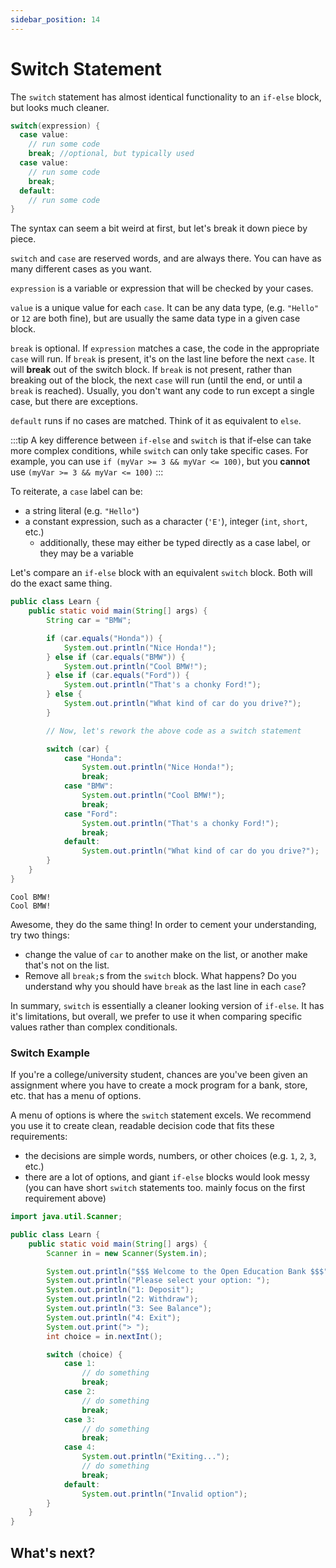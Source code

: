 ```yaml
---
sidebar_position: 14
---
```


# Switch Statement

The `switch` statement has almost identical functionality to an `if-else` block, but looks much cleaner.

```java
switch(expression) {
  case value:
    // run some code
    break; //optional, but typically used
  case value:
    // run some code
    break;
  default:
    // run some code
}
```

The syntax can seem a bit weird at first, but let's break it down piece by piece.

`switch` and `case` are reserved words, and are always there. You can have as many different cases as you want.

`expression` is a variable or expression that will be checked by your cases.

`value` is a unique value for each `case`. It can be any data type, (e.g. `"Hello"` or `12` are both fine), but are usually the same data type in a given case block.

`break` is optional. If `expression` matches a case, the code in the appropriate `case` will run. If `break` is present, it's on the last line before the next `case`. It will **break** out of the switch block. If `break` is not present, rather than breaking out of the block, the next `case` will run (until the end, or until a `break` is reached). Usually, you don't want any code to run except a single case, but there are exceptions.

`default` runs if no cases are matched. Think of it as equivalent to `else`.

:::tip
A key difference between `if-else` and `switch` is that if-else can take more complex conditions, while `switch` can only take specific cases. For example, you can use `if (myVar >= 3 && myVar <= 100)`, but you **cannot** use `(myVar >= 3 && myVar <= 100)`
:::

To reiterate, a `case` label can be:

- a string literal (e.g. `"Hello"`)
- a constant expression, such as a character (`'E'`), integer (`int`, `short`, etc.)
  - additionally, these may either be typed directly as a case label, or they may be a variable

Let's compare an `if-else` block with an equivalent `switch` block. Both will do the exact same thing.

```java
public class Learn {
    public static void main(String[] args) {
        String car = "BMW";

        if (car.equals("Honda")) {
            System.out.println("Nice Honda!");
        } else if (car.equals("BMW")) {
            System.out.println("Cool BMW!");
        } else if (car.equals("Ford")) {
            System.out.println("That's a chonky Ford!");
        } else {
            System.out.println("What kind of car do you drive?");
        }

        // Now, let's rework the above code as a switch statement

        switch (car) {
            case "Honda":
                System.out.println("Nice Honda!");
                break;
            case "BMW":
                System.out.println("Cool BMW!");
                break;
            case "Ford":
                System.out.println("That's a chonky Ford!");
                break;
            default:
                System.out.println("What kind of car do you drive?");
        }
    }
}
```

```text
Cool BMW!
Cool BMW!
```

Awesome, they do the same thing! In order to cement your understanding, try two things:

- change the value of `car` to another make on the list, or another make that's not on the list.
- Remove all `break;`s from the `switch` block. What happens? Do you understand why you should have `break` as the last line in each `case`?

In summary, `switch` is essentially a cleaner looking version of `if-else`. It has it's limitations, but overall, we prefer to use it when comparing specific values rather than complex conditionals.

### Switch Example

If you're a college/university student, chances are you've been given an assignment where you have to create a mock program for a bank, store, etc. that has a menu of options.

A menu of options is where the `switch` statement excels. We recommend you use it to create clean, readable decision code that fits these requirements:

- the decisions are simple words, numbers, or other choices (e.g. `1`, `2`, `3`, etc.)
- there are a lot of options, and giant `if-else` blocks would look messy (you can have short `switch` statements too. mainly focus on the first requirement above)

```java
import java.util.Scanner;

public class Learn {
    public static void main(String[] args) {
        Scanner in = new Scanner(System.in);

        System.out.println("$$$ Welcome to the Open Education Bank $$$");
        System.out.println("Please select your option: ");
        System.out.println("1: Deposit");
        System.out.println("2: Withdraw");
        System.out.println("3: See Balance");
        System.out.println("4: Exit");
        System.out.print("> ");
        int choice = in.nextInt();

        switch (choice) {
            case 1:
                // do something
                break;
            case 2:
                // do something
                break;
            case 3:
                // do something
                break;
            case 4:
                System.out.println("Exiting...");
                // do something
                break;
            default:
                System.out.println("Invalid option");
        }
    }
}
```

## What's next?
